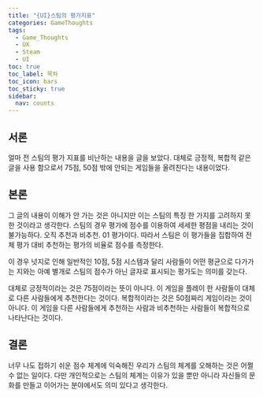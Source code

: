 ```yaml
---
title: "{UI}스팀의 평가지표"
categories: GameThoughts
tags:
  - Game_Thoughts
  - UX
  - Steam
  - UI
toc: true
toc_label: 목차
toc_icon: bars
toc_sticky: true
sidebar:
  nav: counts
---
```

## 서론
얼마 전 스팀의 평가 지표를 비난하는 내용을 글을 보았다. 대체로 긍정적, 복합적 같은 글을 사용 함으로서 75점, 50점 밖에 안되는 게임들을 올려친다는 내용이었다.

## 본론
그 글의 내용이 이해가 안 가는 것은 아니지만 이는 스팀의 특징 한 가지를 고려하지 못한 것이라고 생각한다. 스팀의 경우 평가에 점수를 이용하여 세세한 평점을 내리는 것이 불가능하다. 오직 추천과 비추천. 01 평가이다. 따라서 스팀은 이 평가들을 집합하여 전체 평가 대비 추천하는 평가의 비율로 점수를 측정한다.

이 경우 넛지로 인해 일반적인 10점, 5점 시스템과 달리 사람들이 어떤 평균으로 다가가는 지와는 아예 별개로 스팀의 점수가 아닌 글자로 표시되는 평가도는 의미를 갖는다.

대체로 긍정적이라는 것은 75점이라는 뜻이 아니다. 이 게임을 플레이 한 사람들이 대체로 다른 사람들에게 추천한다는 것이다. 복합적이라는 것은 50점짜리 게임이라는 것이 아니다. 이 게임을 다른 사람들에게 추천하는 사람과 비추천하는 사람들이 복합적으로 나타난다는 것이다.

## 결론
너무 나도 접하기 쉬운 점수 체계에 익숙해진 우리가 스팀의 체계를 오해하는 것은 어쩔 수 없는 일이다. 다만 개인적으로는 스팀의 체계는 이유가 있을 뿐만 아니라 자신들의 문화를 만들고 이어가는 분야에서도 의미 있다고 생각한다.
